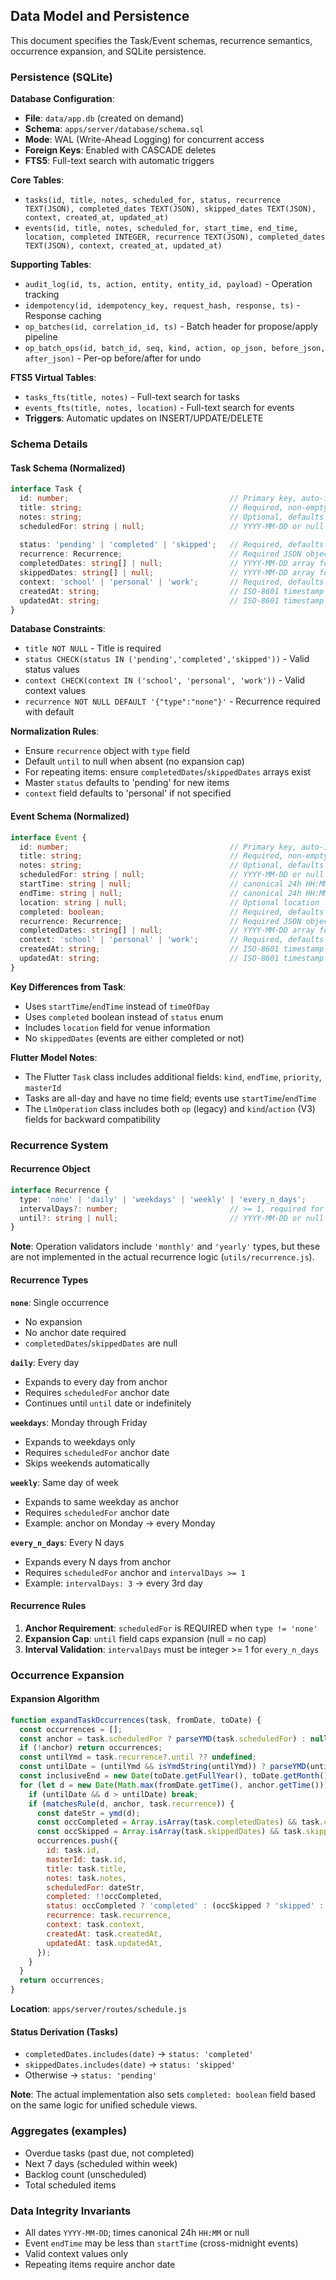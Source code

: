 ## Data Model and Persistence

This document specifies the Task/Event schemas, recurrence semantics, occurrence expansion, and SQLite persistence.

### Persistence (SQLite)

**Database Configuration**:
- **File**: `data/app.db` (created on demand)
- **Schema**: `apps/server/database/schema.sql`
- **Mode**: WAL (Write-Ahead Logging) for concurrent access
- **Foreign Keys**: Enabled with CASCADE deletes
- **FTS5**: Full-text search with automatic triggers

**Core Tables**:
- `tasks(id, title, notes, scheduled_for, status, recurrence TEXT(JSON), completed_dates TEXT(JSON), skipped_dates TEXT(JSON), context, created_at, updated_at)`
- `events(id, title, notes, scheduled_for, start_time, end_time, location, completed INTEGER, recurrence TEXT(JSON), completed_dates TEXT(JSON), context, created_at, updated_at)`

**Supporting Tables**:
- `audit_log(id, ts, action, entity, entity_id, payload)` - Operation tracking
- `idempotency(id, idempotency_key, request_hash, response, ts)` - Response caching
- `op_batches(id, correlation_id, ts)` - Batch header for propose/apply pipeline
- `op_batch_ops(id, batch_id, seq, kind, action, op_json, before_json, after_json)` - Per-op before/after for undo

**FTS5 Virtual Tables**:
- `tasks_fts(title, notes)` - Full-text search for tasks
- `events_fts(title, notes, location)` - Full-text search for events
- **Triggers**: Automatic updates on INSERT/UPDATE/DELETE

### Schema Details

#### Task Schema (Normalized)

```typescript
interface Task {
  id: number;                                    // Primary key, auto-increment
  title: string;                                 // Required, non-empty
  notes: string;                                 // Optional, defaults to ''
  scheduledFor: string | null;                   // YYYY-MM-DD or null for backlog
  
  status: 'pending' | 'completed' | 'skipped';   // Required, defaults to 'pending'
  recurrence: Recurrence;                        // Required JSON object
  completedDates: string[] | null;               // YYYY-MM-DD array for repeating
  skippedDates: string[] | null;                 // YYYY-MM-DD array for repeating
  context: 'school' | 'personal' | 'work';       // Required, defaults to 'personal'
  createdAt: string;                             // ISO-8601 timestamp
  updatedAt: string;                             // ISO-8601 timestamp
}
```

**Database Constraints**:
- `title NOT NULL` - Title is required
- `status CHECK(status IN ('pending','completed','skipped'))` - Valid status values
- `context CHECK(context IN ('school', 'personal', 'work'))` - Valid context values
- `recurrence NOT NULL DEFAULT '{"type":"none"}'` - Recurrence required with default

**Normalization Rules**:
 
- Ensure `recurrence` object with `type` field
- Default `until` to null when absent (no expansion cap)
- For repeating items: ensure `completedDates`/`skippedDates` arrays exist
- Master `status` defaults to 'pending' for new items
- `context` field defaults to 'personal' if not specified

#### Event Schema (Normalized)

```typescript
interface Event {
  id: number;                                    // Primary key, auto-increment
  title: string;                                 // Required, non-empty
  notes: string;                                 // Optional, defaults to ''
  scheduledFor: string | null;                   // YYYY-MM-DD or null
  startTime: string | null;                      // canonical 24h HH:MM or null
  endTime: string | null;                        // canonical 24h HH:MM or null (may wrap)
  location: string | null;                       // Optional location
  completed: boolean;                            // Required, defaults to false
  recurrence: Recurrence;                        // Required JSON object
  completedDates: string[] | null;               // YYYY-MM-DD array for repeating
  context: 'school' | 'personal' | 'work';       // Required, defaults to 'personal'
  createdAt: string;                             // ISO-8601 timestamp
  updatedAt: string;                             // ISO-8601 timestamp
}
```

**Key Differences from Task**:
- Uses `startTime`/`endTime` instead of `timeOfDay`
- Uses `completed` boolean instead of `status` enum
- Includes `location` field for venue information
- No `skippedDates` (events are either completed or not)

**Flutter Model Notes**:
- The Flutter `Task` class includes additional fields: `kind`, `endTime`, `priority`, `masterId`
- Tasks are all-day and have no time field; events use `startTime`/`endTime`
- The `LlmOperation` class includes both `op` (legacy) and `kind`/`action` (V3) fields for backward compatibility

### Recurrence System

#### Recurrence Object

```typescript
interface Recurrence {
  type: 'none' | 'daily' | 'weekdays' | 'weekly' | 'every_n_days';
  intervalDays?: number;                         // >= 1, required for 'every_n_days'
  until?: string | null;                         // YYYY-MM-DD or null (no cap)
}
```

**Note**: Operation validators include `'monthly'` and `'yearly'` types, but these are not implemented in the actual recurrence logic (`utils/recurrence.js`).

#### Recurrence Types

**`none`**: Single occurrence
- No expansion
- No anchor date required
- `completedDates`/`skippedDates` are null

**`daily`**: Every day
- Expands to every day from anchor
- Requires `scheduledFor` anchor date
- Continues until `until` date or indefinitely

**`weekdays`**: Monday through Friday
- Expands to weekdays only
- Requires `scheduledFor` anchor date
- Skips weekends automatically

**`weekly`**: Same day of week
- Expands to same weekday as anchor
- Requires `scheduledFor` anchor date
- Example: anchor on Monday → every Monday

**`every_n_days`**: Every N days
- Expands every N days from anchor
- Requires `scheduledFor` anchor and `intervalDays >= 1`
- Example: `intervalDays: 3` → every 3rd day

#### Recurrence Rules

1. **Anchor Requirement**: `scheduledFor` is REQUIRED when `type != 'none'`
2. **Expansion Cap**: `until` field caps expansion (null = no cap)
3. **Interval Validation**: `intervalDays` must be integer >= 1 for `every_n_days`

### Occurrence Expansion

#### Expansion Algorithm

```javascript
function expandTaskOccurrences(task, fromDate, toDate) {
  const occurrences = [];
  const anchor = task.scheduledFor ? parseYMD(task.scheduledFor) : null;
  if (!anchor) return occurrences;
  const untilYmd = task.recurrence?.until ?? undefined;
  const untilDate = (untilYmd && isYmdString(untilYmd)) ? parseYMD(untilYmd) : null;
  const inclusiveEnd = new Date(toDate.getFullYear(), toDate.getMonth(), toDate.getDate() + 1);
  for (let d = new Date(Math.max(fromDate.getTime(), anchor.getTime())); d < inclusiveEnd; d = new Date(d.getFullYear(), d.getMonth(), d.getDate() + 1)) {
    if (untilDate && d > untilDate) break;
    if (matchesRule(d, anchor, task.recurrence)) {
      const dateStr = ymd(d);
      const occCompleted = Array.isArray(task.completedDates) && task.completedDates.includes(dateStr);
      const occSkipped = Array.isArray(task.skippedDates) && task.skippedDates.includes(dateStr);
      occurrences.push({
        id: task.id,
        masterId: task.id,
        title: task.title,
        notes: task.notes,
        scheduledFor: dateStr,
        completed: !!occCompleted,
        status: occCompleted ? 'completed' : (occSkipped ? 'skipped' : 'pending'),
        recurrence: task.recurrence,
        context: task.context,
        createdAt: task.createdAt,
        updatedAt: task.updatedAt,
      });
    }
  }
  return occurrences;
}
```

**Location**: `apps/server/routes/schedule.js`

#### Status Derivation (Tasks)
- `completedDates.includes(date)` → `status: 'completed'`
- `skippedDates.includes(date)` → `status: 'skipped'`
- Otherwise → `status: 'pending'`

**Note**: The actual implementation also sets `completed: boolean` field based on the same logic for unified schedule views.

### Aggregates (examples)
- Overdue tasks (past due, not completed)
- Next 7 days (scheduled within week)
- Backlog count (unscheduled)
- Total scheduled items

### Data Integrity Invariants
- All dates `YYYY-MM-DD`; times canonical 24h `HH:MM` or null
- Event `endTime` may be less than `startTime` (cross-midnight events)
- Valid context values only
- Repeating items require anchor date



